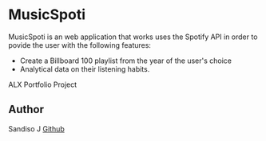 # MusicSpoti
MusicSpoti is an web application that works uses the Spotify API in order to povide the user with the following features:
* Create a Billboard 100 playlist from the year of the user's choice
* Analytical data on their listening habits.

ALX Portfolio Project

## Author
Sandiso J [Github](https://github.com/Sand1818)
